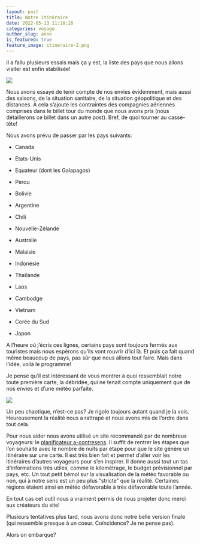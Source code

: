 ```yaml
---
layout: post
title: Notre itinéraire
date: 2022-05-13 11:18:28
categories: voyage
author_slug: anne
is_featured: true
feature_image: itineraire-2.png
---
```


Il a fallu plusieurs essais mais ça y est, la liste des pays que nous allons visiter est enfin stabilisée!

![](img\notreitineraire.png)

Nous avons essayé de tenir compte de nos envies évidemment, mais aussi des saisons, de la situation sanitaire, de la situation géopolitique et des distances. À cela s’ajoute les contraintes des compagnies aériennes comprises dans le billet tour du monde que nous avons pris (nous détaillerons ce billet dans un autre post). Bref, de quoi tourner au casse-tête!

Nous avons prévu de passer par les pays suivants:

- Canada

- Etats-Unis

- Equateur (dont les Galapagos)

- Pérou

- Bolivie

- Argentine

- Chili

- Nouvelle-Zélande

- Australie

- Malaisie

- Indonésie

- Thaïlande

- Laos

- Cambodge

- Vietnam

- Corée du Sud

- Japon

A l’heure où j’écris ces lignes, certains pays sont toujours fermés aux touristes mais nous espérons qu’ils vont rouvrir d’ici là. Et puis ça fait quand même beaucoup de pays, pas sûr que nous allons tout faire. Mais dans l’idée, voilà le programme!

Je pense qu’il est intéressant de vous montrer à quoi ressemblait notre toute première carte, la débridée, qui ne tenait compte uniquement que de nos envies et d’une météo parfaite.

![](img\Itinerairedunimp.png)

Un peu chaotique, n’est-ce pas? Je rigole toujours autant quand je la vois. Heureusement la réalité nous a rattrapé et nous avons mis de l’ordre dans tout cela.

Pour nous aider nous avons utilisé un site recommandé par de nombreux voyageurs: le <a href="https://planificateur.a-contresens.net" target="_blank">planificateur a-contresens</a>. Il suffit de rentrer les étapes que l’on souhaite avec le nombre de nuits par étape pour que le site génère un itinéraire sur une carte. Il est très bien fait et permet d’aller voir les itinéraires d’autres voyageurs pour s’en inspirer. Il donne aussi tout un tas d’informations très utiles, comme le kilométrage, le budget prévisionnel par pays, etc. Un tout petit bémol sur la visualisation de la météo favorable ou non, qui à notre sens est un peu plus “stricte” que la réalité. Certaines régions étaient ainsi en météo défavorable à très défavorable toute l’année. 

En tout cas cet outil nous a vraiment permis de nous projeter donc merci aux créateurs du site!

Plusieurs tentatives plus tard, nous avons donc notre belle version finale (qui ressemble presque à un coeur. Coïncidence? Je ne pense pas).

Alors on embarque?
